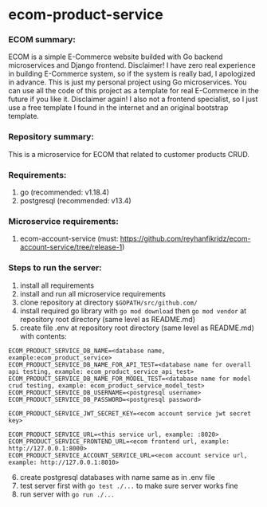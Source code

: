 # ecom-product-service

### ECOM summary:
ECOM is a simple E-Commerce website builded with Go backend microservices and Django frontend. Disclaimer! I have zero real experience in building E-Commerce system, so if the system is really bad, I apologized in advance. This is just my personal project using Go microservices. You can use all the code of this project as a template for real E-Commerce in the future if you like it. Disclaimer again! I also not a frontend specialist, so I just use a free template I found in the internet and an original bootstrap template.

### Repository summary:
This is a microservice for ECOM that related to customer products CRUD.

### Requirements:
1. go (recommended: v1.18.4)
2. postgresql (recommended: v13.4)

### Microservice requirements:
1. ecom-account-service (must: https://github.com/reyhanfikridz/ecom-account-service/tree/release-1)

### Steps to run the server:
1. install all requirements
2. install and run all microservice requirements
3. clone repository at directory `$GOPATH/src/github.com/`
4. install required go library with `go mod download` then `go mod vendor` at repository root directory (same level as README.md)
5. create file .env at repository root directory (same level as README.md) with contents:

```
ECOM_PRODUCT_SERVICE_DB_NAME=<database name, example:ecom_product_service>
ECOM_PRODUCT_SERVICE_DB_NAME_FOR_API_TEST=<database name for overall api testing, example: ecom_product_service_api_test>
ECOM_PRODUCT_SERVICE_DB_NAME_FOR_MODEL_TEST=<database name for model crud testing, example: ecom_product_service_model_test>
ECOM_PRODUCT_SERVICE_DB_USERNAME=<postgresql username>
ECOM_PRODUCT_SERVICE_DB_PASSWORD=<postgresql password>

ECOM_PRODUCT_SERVICE_JWT_SECRET_KEY=<ecom account service jwt secret key>

ECOM_PRODUCT_SERVICE_URL=<this service url, example: :8020>
ECOM_PRODUCT_SERVICE_FRONTEND_URL=<ecom frontend url, example: http://127.0.0.1:8000>
ECOM_PRODUCT_SERVICE_ACCOUNT_SERVICE_URL=<ecom account service url, example: http://127.0.0.1:8010>
```

6. create postgresql databases with name same as in .env file
7. test server first with `go test ./...` to make sure server works fine
8. run server with `go run ./...`
